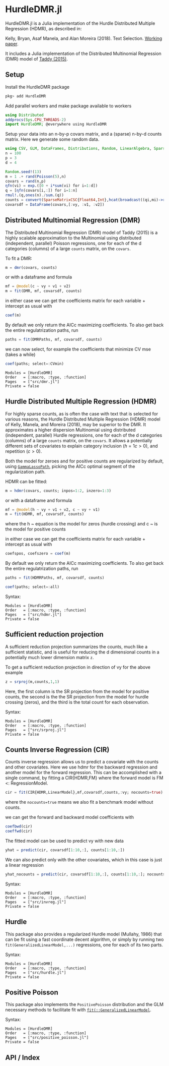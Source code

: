 # HurdleDMR.jl

HurdleDMR.jl is a Julia implementation of the Hurdle Distributed Multiple Regression (HDMR), as described in:

Kelly, Bryan, Asaf Manela, and Alan Moreira (2018). Text Selection. [Working paper](http://apps.olin.wustl.edu/faculty/manela/kmm/textselection/).

It includes a Julia implementation of the Distributed Multinomial Regression (DMR) model of [Taddy (2015)](https://arxiv.org/abs/1311.6139).

## Setup

Install the HurdleDMR package
```julia
pkg> add HurdleDMR
```

Add parallel workers and make package available to workers
```julia
using Distributed
addprocs(Sys.CPU_THREADS-2)
import HurdleDMR; @everywhere using HurdleDMR
```

Setup your data into an n-by-p covars matrix, and a (sparse) n-by-d counts matrix.
Here we generate some random data.
```julia
using CSV, GLM, DataFrames, Distributions, Random, LinearAlgebra, SparseArrays
n = 100
p = 3
d = 4

Random.seed!(13)
m = 1 .+ rand(Poisson(5),n)
covars = rand(n,p)
ηfn(vi) = exp.([0 + i*sum(vi) for i=1:d])
q = [ηfn(covars[i,:]) for i=1:n]
rmul!.(q,ones(n)./sum.(q))
counts = convert(SparseMatrixCSC{Float64,Int},hcat(broadcast((qi,mi)->rand(Multinomial(mi, qi)),q,m)...)')
covarsdf = DataFrame(covars,[:vy, :v1, :v2])
```


## Distributed Multinomial Regression (DMR)

The Distributed Multinomial Regression (DMR) model of Taddy (2015) is a highly scalable
approximation to the Multinomial using distributed (independent, parallel)
Poisson regressions, one for each of the d categories (columns) of a large `counts` matrix,
on the `covars`.

To fit a DMR:
```julia
m = dmr(covars, counts)
```
or with a dataframe and formula
```julia
mf = @model(c ~ vy + v1 + v2)
m = fit(DMR, mf, covarsdf, counts)
```
in either case we can get the coefficients matrix for each variable + intercept as usual with
```julia
coef(m)
```

By default we only return the AICc maximizing coefficients.
To also get back the entire regulatrization paths, run
```julia
paths = fit(DMRPaths, mf, covarsdf, counts)
```
we can now select, for example the coefficients that minimize CV mse (takes a while)
```julia
coef(paths; select=:CVmin)
```

```@autodocs
Modules = [HurdleDMR]
Order   = [:macro, :type, :function]
Pages   = ["src/dmr.jl"]
Private = false
```

## Hurdle Distributed Multiple Regression (HDMR)

For highly sparse counts, as is often the case with text that is selected for
various reasons, the Hurdle Distributed Multiple Regression (HDMR) model of
Kelly, Manela, and Moreira (2018), may be superior to the DMR. It approximates
a higher dispersion Multinomial using distributed (independent, parallel)
Hurdle regressions, one for each of the d categories (columns) of a large `counts` matrix,
on the `covars`. It allows a potentially different sets of covariates to explain
category inclusion ($h=1{c>0}$), and repetition ($c>0$).

Both the model for zeroes and for positive counts are regularized by default,
using [`GammaLassoPath`](@ref), picking the AICc optimal segment of the regularization
path.

HDMR can be fitted:
```julia
m = hdmr(covars, counts; inpos=1:2, inzero=1:3)
```

or with a dataframe and formula
```julia
mf = @model(h ~ vy + v1 + v2, c ~ vy + v1)
m = fit(HDMR, mf, covarsdf, counts)
```
where the h ~ equation is the model for zeros (hurdle crossing) and c ~ is the model for positive counts

in either case we can get the coefficients matrix for each variable + intercept as usual with
```julia
coefspos, coefszero = coef(m)
```

By default we only return the AICc maximizing coefficients.
To also get back the entire regulatrization paths, run
```julia
paths = fit(HDMRPaths, mf, covarsdf, counts)

coef(paths; select=:all)
```

Syntax:
```@autodocs
Modules = [HurdleDMR]
Order   = [:macro, :type, :function]
Pages   = ["src/hdmr.jl"]
Private = false
```

## Sufficient reduction projection

A sufficient reduction projection summarizes the counts, much like a sufficient
statistic, and is useful for reducing the d dimensional counts in a potentially
much lower dimension matrix `z`.

To get a sufficient reduction projection in direction of vy for the above
example
```julia
z = srproj(m,counts,1,1)
```
Here, the first column is the SR projection from the model for positive counts, the second is the the SR projection from the model for hurdle crossing (zeros), and the third is the total count for each observation.

Syntax:
```@autodocs
Modules = [HurdleDMR]
Order   = [:macro, :type, :function]
Pages   = ["src/srproj.jl"]
Private = false
```
## Counts Inverse Regression (CIR)

Counts inverse regression allows us to predict a covariate with the counts and other covariates.
Here we use hdmr for the backward regression and another model for the forward regression.
This can be accomplished with a single command, by fitting a CIR{HDMR,FM} where the forward model is FM <: RegressionModel.
```julia
cir = fit(CIR{HDMR,LinearModel},mf,covarsdf,counts,:vy; nocounts=true)
```
where the ```nocounts=true``` means we also fit a benchmark model without counts.

we can get the forward and backward model coefficients with
```julia
coefbwd(cir)
coeffwd(cir)
```

The fitted model can be used to predict vy with new data
```julia
yhat = predict(cir, covarsdf[1:10,:], counts[1:10,:])
```

We can also predict only with the other covariates, which in this case
is just a linear regression
```julia
yhat_nocounts = predict(cir, covarsdf[1:10,:], counts[1:10,:]; nocounts=true)
```

Syntax:
```@autodocs
Modules = [HurdleDMR]
Order   = [:macro, :type, :function]
Pages   = ["src/invreg.jl"]
Private = false
```

## Hurdle
This package also provides a regularized Hurdle model (Mullahy, 1986) that can be
fit using a fast coordinate decent algorithm, or simply by running two
`fit(GeneralizedLinearModel,...)` regressions, one for each of its two parts.

Syntax:
```@autodocs
Modules = [HurdleDMR]
Order   = [:macro, :type, :function]
Pages   = ["src/hurdle.jl"]
Private = false
```

## Positive Poisson
This package also implements the `PositivePoisson` distribution and the GLM
necessary methods to facilitate fit with [`fit(::GeneralizedLinearModel`](@ref).

Syntax:
```@autodocs
Modules = [HurdleDMR]
Order   = [:macro, :type, :function]
Pages   = ["src/positive_poisson.jl"]
Private = false
```

## API / Index

```@index
```
